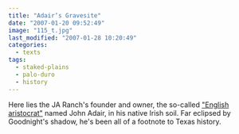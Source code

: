 ```yaml
---
title: "Adair‘s Gravesite"
date: "2007-01-20 09:52:49"
image: "115_t.jpg"
last_modified: "2007-01-28 10:20:49"
categories:
  - texts
tags:
  - staked-plains
  - palo-duro
  - history   
---
```

Here lies the JA Ranch's founder and owner, the so-called ["English aristocrat"](http://www.tsha.utexas.edu/handbook/online/articles/JJ/apj1.html "English aristocrat") named John Adair, in his native Irish soil. Far eclipsed by Goodnight's shadow, he's been all of a footnote to Texas history.
